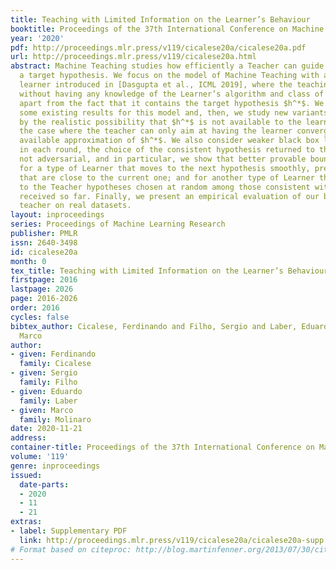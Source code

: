 ```yaml
---
title: Teaching with Limited Information on the Learner’s Behaviour
booktitle: Proceedings of the 37th International Conference on Machine Learning
year: '2020'
pdf: http://proceedings.mlr.press/v119/cicalese20a/cicalese20a.pdf
url: http://proceedings.mlr.press/v119/cicalese20a.html
abstract: Machine Teaching studies how efficiently a Teacher can guide a Learner to
  a target hypothesis. We focus on the model of Machine Teaching with a black box
  learner introduced in [Dasgupta et al., ICML 2019], where the teaching is done interactively
  without having any knowledge of the Learner’s algorithm and class of hypotheses,
  apart from the fact that it contains the target hypothesis $h^*$. We first refine
  some existing results for this model and, then, we study new variants of it. Motivated
  by the realistic possibility that $h^*$ is not available to the learner, we consider
  the case where the teacher can only aim at having the learner converge to a best
  available approximation of $h^*$. We also consider weaker black box learners, where,
  in each round, the choice of the consistent hypothesis returned to the Teacher is
  not adversarial, and in particular, we show that better provable bounds can be obtained
  for a type of Learner that moves to the next hypothesis smoothly, preferring hypotheses
  that are close to the current one; and for another type of Learner that can provide
  to the Teacher hypotheses chosen at random among those consistent with the examples
  received so far. Finally, we present an empirical evaluation of our basic interactive
  teacher on real datasets.
layout: inproceedings
series: Proceedings of Machine Learning Research
publisher: PMLR
issn: 2640-3498
id: cicalese20a
month: 0
tex_title: Teaching with Limited Information on the Learner’s Behaviour
firstpage: 2016
lastpage: 2026
page: 2016-2026
order: 2016
cycles: false
bibtex_author: Cicalese, Ferdinando and Filho, Sergio and Laber, Eduardo and Molinaro,
  Marco
author:
- given: Ferdinando
  family: Cicalese
- given: Sergio
  family: Filho
- given: Eduardo
  family: Laber
- given: Marco
  family: Molinaro
date: 2020-11-21
address: 
container-title: Proceedings of the 37th International Conference on Machine Learning
volume: '119'
genre: inproceedings
issued:
  date-parts:
  - 2020
  - 11
  - 21
extras:
- label: Supplementary PDF
  link: http://proceedings.mlr.press/v119/cicalese20a/cicalese20a-supp.pdf
# Format based on citeproc: http://blog.martinfenner.org/2013/07/30/citeproc-yaml-for-bibliographies/
---
```

